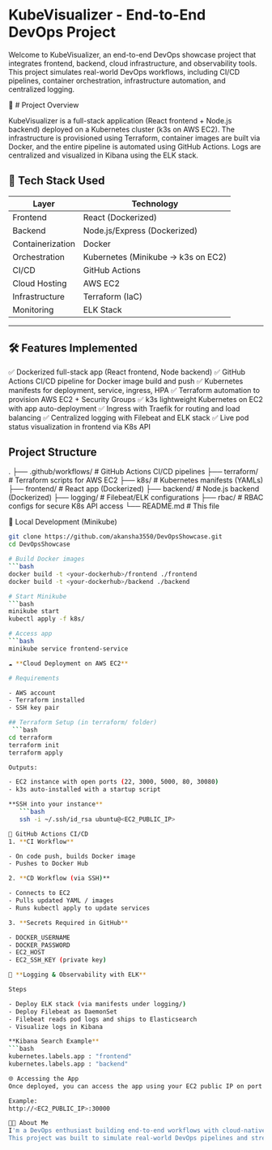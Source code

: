 # KubeVisualizer - End-to-End DevOps Project

Welcome to KubeVisualizer, an end-to-end DevOps showcase project that integrates frontend, backend, cloud infrastructure, and observability tools. This project simulates real-world DevOps workflows, including CI/CD pipelines, container orchestration, infrastructure automation, and centralized logging.

🌟 # Project Overview

KubeVisualizer is a full-stack application (React frontend + Node.js backend) deployed on a Kubernetes cluster (k3s on AWS EC2). The infrastructure is provisioned using Terraform, container images are built via Docker, and the entire pipeline is automated using GitHub Actions. Logs are centralized and visualized in Kibana using the ELK stack.

## 🧰 Tech Stack Used

| Layer             | Technology                          |
|------------------ |-------------------------------------|
| Frontend          | React (Dockerized)                  |
| Backend           | Node.js/Express (Dockerized)        |
| Containerization  | Docker                              |
| Orchestration     | Kubernetes (Minikube → k3s on EC2)  |
| CI/CD             | GitHub Actions                      |
| Cloud Hosting     | AWS EC2                             |
| Infrastructure    | Terraform (IaC)                     |
| Monitoring        | ELK Stack                           |
---

## 🛠️ Features Implemented

✅ Dockerized full-stack app (React frontend, Node backend)
✅ GitHub Actions CI/CD pipeline for Docker image build and push
✅ Kubernetes manifests for deployment, service, ingress, HPA
✅ Terraform automation to provision AWS EC2 + Security Groups
✅ k3s lightweight Kubernetes on EC2 with app auto-deployment
✅ Ingress with Traefik for routing and load balancing
✅ Centralized logging with Filebeat and ELK stack
✅ Live pod status visualization in frontend via K8s API

## Project Structure
.
├── .github/workflows/         # GitHub Actions CI/CD pipelines
├── terraform/                 # Terraform scripts for AWS EC2
├── k8s/                       # Kubernetes manifests (YAMLs)
├── frontend/                  # React app (Dockerized)
├── backend/                   # Node.js backend (Dockerized)
├── logging/                   # Filebeat/ELK configurations
├── rbac/                      # RBAC configs for secure K8s API access
└── README.md                  # This file

🔄 Local Development (Minikube)
```bash
git clone https://github.com/akansha3550/DevOpsShowcase.git
cd DevOpsShowcase

# Build Docker images
```bash
docker build -t <your-dockerhub>/frontend ./frontend
docker build -t <your-dockerhub>/backend ./backend

# Start Minikube
```bash
minikube start
kubectl apply -f k8s/

# Access app
```bash
minikube service frontend-service

☁️ **Cloud Deployment on AWS EC2**

# Requirements

- AWS account
- Terraform installed
- SSH key pair

## Terraform Setup (in terraform/ folder)
 ```bash
cd terraform
terraform init
terraform apply

Outputs:

- EC2 instance with open ports (22, 3000, 5000, 80, 30080)
- k3s auto-installed with a startup script

**SSH into your instance**
   ```bash
   ssh -i ~/.ssh/id_rsa ubuntu@<EC2_PUBLIC_IP>

🚀 GitHub Actions CI/CD
1. **CI Workflow**

- On code push, builds Docker image
- Pushes to Docker Hub

2. **CD Workflow (via SSH)**

- Connects to EC2
- Pulls updated YAML / images
- Runs kubectl apply to update services

3. **Secrets Required in GitHub**

- DOCKER_USERNAME
- DOCKER_PASSWORD
- EC2_HOST
- EC2_SSH_KEY (private key)

🚧 **Logging & Observability with ELK**

Steps

- Deploy ELK stack (via manifests under logging/)
- Deploy Filebeat as DaemonSet
- Filebeat reads pod logs and ships to Elasticsearch
- Visualize logs in Kibana

**Kibana Search Example**
```bash
kubernetes.labels.app : "frontend"
kubernetes.labels.app : "backend"

🌐 Accessing the App
Once deployed, you can access the app using your EC2 public IP on port 30000 (or whichever NodePort is used in your frontend service.yaml).

Example:
http://<EC2_PUBLIC_IP>:30000

👨‍💼 About Me
I'm a DevOps enthusiast building end-to-end workflows with cloud-native tools.
This project was built to simulate real-world DevOps pipelines and strengthen hands-on knowledge in CI/CD, containerization, Kubernetes, and cloud automation.
